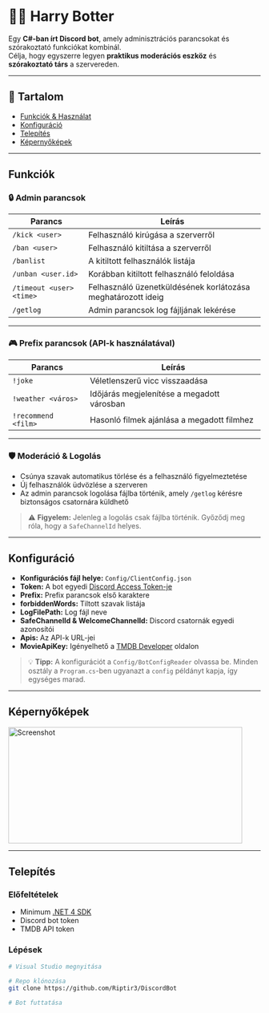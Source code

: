 # 🧙‍♂️ Harry Botter

Egy **C#-ban írt Discord bot**, amely adminisztrációs parancsokat és szórakoztató funkciókat kombinál.  
Célja, hogy egyszerre legyen **praktikus moderációs eszköz** és **szórakoztató társ** a szervereden.  

---

## 📖 Tartalom
- [Funkciók & Használat](#funkciók)
- [Konfiguráció](#konfiguráció)
- [Telepítés](#telepítés)
- [Képernyőképek](#képernyőképek)

---

## Funkciók

### 🔒 Admin parancsok

| Parancs | Leírás |
|---------|--------|
| `/kick <user>` | Felhasználó kirúgása a szerverről |
| `/ban <user>` | Felhasználó kitiltása a szerverről |
| `/banlist` | A kitiltott felhasználók listája |
| `/unban <user.id>` | Korábban kitiltott felhasználó feloldása |
| `/timeout <user> <time>` | Felhasználó üzenetküldésének korlátozása meghatározott ideig |
| `/getlog` | Admin parancsok log fájljának lekérése |

---

### 🎮 Prefix parancsok (API-k használatával)

| Parancs | Leírás |
|---------|--------|
| `!joke` | Véletlenszerű vicc visszaadása |
| `!weather <város>` | Időjárás megjelenítése a megadott városban |
| `!recommend <film>` | Hasonló filmek ajánlása a megadott filmhez |

---

### 🛡️ Moderáció & Logolás

- Csúnya szavak automatikus törlése és a felhasználó figyelmeztetése  
- Új felhasználók üdvözlése a szerveren  
- Az admin parancsok logolása fájlba történik, amely `/getlog` kérésre biztonságos csatornára küldhető  

> ⚠️ **Figyelem:** Jelenleg a logolás csak fájlba történik. Győződj meg róla, hogy a `SafeChannelId` helyes.

---

## Konfiguráció

- **Konfigurációs fájl helye:** `Config/ClientConfig.json`  
- **Token:** A bot egyedi [Discord Access Token-je](https://discord.com/developers)  
- **Prefix:** Prefix parancsok első karaktere  
- **forbiddenWords:** Tiltott szavak listája  
- **LogFilePath:** Log fájl neve  
- **SafeChannelId & WelcomeChannelId:** Discord csatornák egyedi azonosítói  
- **Apis:** Az API-k URL-jei  
- **MovieApiKey:** Igényelhető a [TMDB Developer](https://developer.themoviedb.org/docs/getting-started) oldalon  

> 💡 **Tipp:** A konfigurációt a `Config/BotConfigReader` olvassa be. Minden osztály a `Program.cs`-ben ugyanazt a `config` példányt kapja, így egységes marad.

---

## Képernyőképek

<img width="467" height="232" alt="Screenshot" src="https://github.com/user-attachments/assets/1e23a3ca-ae8c-49a4-b2ff-5768f8dc3147" />

---

## Telepítés

### Előfeltételek

- Minimum [.NET 4 SDK](https://dotnet.microsoft.com/)  
- Discord bot token  
- TMDB API token  

### Lépések

```bash
# Visual Studio megnyitása

# Repo klónozása
git clone https://github.com/Riptir3/DiscordBot

# Bot futtatása
